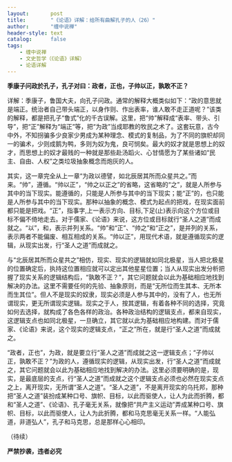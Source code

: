 ```yaml
---
layout:       post
title:        "《论语》详解：给所有曲解孔子的人（26）"
author:       "缠中说禅"
header-style: text
catalog:      false
tags:
    - 缠中说禅
    - 文史哲学（《论语》详解）
    - 论语详解
---
```


**季康子问政於孔子，孔子对曰：政者，正也，子帅以正，孰敢不正？**



详解：季康子，鲁国大夫，向孔子问政。通常的解释大概类似如下：“政的意思就是端正。统治者自己带头端正，以身作则、作出表率，谁人敢不走正道呢？”该类的解释，都是把孔子“鲁式”化的千古误解。这里，把“帅”解释成“表率、带头、引导”，把“正”解释为“端正”等，把“为政”当成耶教的牧民之术了。这套玩意，古今中外，不知拐骗多少良家少男成为某种理念、模式的复制品，为了不同的旗帜却同一的骗术，少则成鹅为鸭，多则为奴为鬼，良可悯矣。最大的奴才就是思想上的奴才，而思想上的奴才最贱的一种就是那些赴汤蹈火、心甘情愿为了某些诸如“民主、自由、人权”之类垃圾抽象概念而炮灰的人。



其实，这一章完全从上一章“为政以德譬，如北辰居其所而众星共之。”而来。“帅”，遵循。“帅以正”，“帅之以正之”的省略，这省略的“之”，就是人所参与其中的当下现实。能遵循的，只能是人所参与其中的当下现实；能“正”的，也只能是人所参与其中的当下现实。那种以抽象的概念、模式为起点的把戏，在现实面前都只能是把戏。“正”，指事字,上一表示方向、目标,下足(止)表示向这个方位或目标不偏不倚地走去。对于儒家、《论语》来说，这方位或目标就行“圣人之道”而成就之。“以”，和，表示并列关系。“帅”和“正”、“帅之”和“正之”，是并列的关系，表示两者不能偏废、相互相成的关系。“帅以正”，用现代术语，就是遵循现实的逻辑，从现实出发，行“圣人之道”而成就之。



与“北辰居其所而众星共之”相仿，现实、现实的逻辑就如同北极星，当人把北极星的位置确定后，执持这位置相应就可以定出其他星星位置；当人从现实出发分析把握了现实关系的逻辑结构后，“孰敢不正？”，其它问题就会以此为基础相应地找到解决的办法。这里不需要任何的先验、抽象原则，而是“无所位而生其本、无所本而生其位”。但人不是现实的奴隶，现实必须是人参与其中的，没有了人，也无所谓现实，更无所谓现实逻辑。现实之于人，按其逻辑，有着各种不同的选择，究竟如何去选择，就构成了各色各样的政治。各种政治结构的逻辑支点，都来自现实，这逻辑支点也如同北极星，一旦确立，其它就以此为基础相应地构建。而对于儒家、《论语》来说，这个现实的逻辑支点，“正之”所在，就是行“圣人之道”而成就之。



“政者，正也”，为政，就是要立行“圣人之道”而成就之这一逻辑支点；“子帅以正，孰敢不正？”为政的人，遵循现实的逻辑，从现实出发，行“圣人之道”而成就之，其它问题就会以此为基础相应地找到解决的办法。这里必须要明确的是，现实，是最底层的支点，行“圣人之道”而成就之这个逻辑支点必须也必然在现实支点之上，离开现实，无所谓“圣人之道”。“圣人之道”，不是离开现实的乌托邦，那种把“圣人之道”装扮成某种口号、旗帜、目标，以此而驱使人，让人为此而折腾，都和“圣人之道”、《论语》、孔子毫无关系，就像把“共产主义运动”弄成某种口号、旗帜、目标，以此而驱使人，让人为此折腾，都和马克思毫无关系一样。“人能弘道，非道弘人”，孔子和马克思，总是那样心心相印。



（待续）



**严禁抄袭，违者必究**

